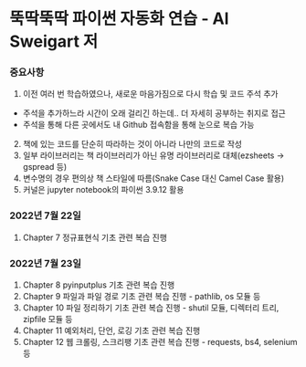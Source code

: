 # 뚝딱뚝딱 파이썬 자동화 연습 - Al Sweigart 저
### 중요사항
1. 이전 여러 번 학습하였으나, 새로운 마음가짐으로 다시 학습 및 코드 주석 추가
  - 주석을 추가하느라 시간이 오래 걸리긴 하는데.. 더 자세히 공부하는 취지로 접근
  - 주석을 통해 다른 곳에서도 내 Github 접속함을 통해 눈으로 복습 가능
2. 책에 있는 코드를 단순히 따라하는 것이 아니라 나만의 코드로 작성
3. 일부 라이브러리는 책 라이브러리가 아닌 유명 라이브러리로 대체(ezsheets -> gspread 등)
4. 변수명의 경우 편의상 책 스타일에 따름(Snake Case 대신 Camel Case 활용)
5. 커널은 jupyter notebook의 파이썬 3.9.12 활용

### 2022년 7월 22일
1. Chapter 7 정규표현식 기초 관련 복습 진행

### 2022년 7월 23일
1. Chapter 8 pyinputplus 기초 관련 복습 진행
2. Chapter 9 파일과 파일 경로 기초 관련 복습 진행 - pathlib, os 모듈 등
3. Chapter 10 파일 정리하기 기초 관련 복습 진행 - shutil 모듈, 디렉터리 트리, zipfile 모듈 등
4. Chapter 11 예외처리, 단언, 로깅 기초 관련 복습 진행
5. Chapter 12 웹 크롤링, 스크리팽 기초 관련 복습 진행 - requests, bs4, selenium 등